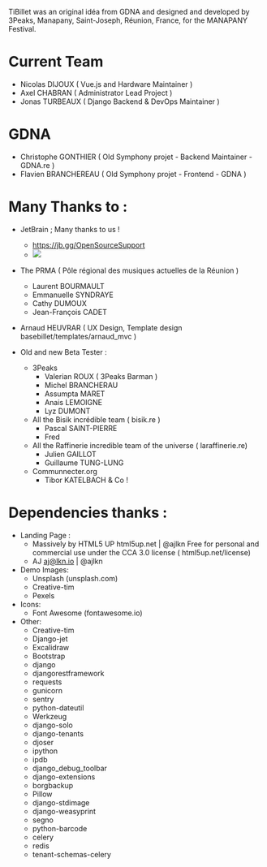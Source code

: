 TiBillet was an original idéa from GDNA and designed and developed by 3Peaks, Manapany, Saint-Joseph, Réunion, France, for the MANAPANY Festival.

# Current Team

- Nicolas DIJOUX ( Vue.js and Hardware Maintainer )
- Axel CHABRAN ( Administrator Lead Project )
- Jonas TURBEAUX ( Django Backend & DevOps Maintainer )

# GDNA

- Christophe GONTHIER ( Old Symphony projet - Backend Maintainer - GDNA.re )
- Flavien BRANCHEREAU ( Old Symphony projet - Frontend - GDNA )

# Many Thanks to  :
- JetBrain ; Many thanks to us !
  - https://jb.gg/OpenSourceSupport
  - ![](https://resources.jetbrains.com/storage/products/company/brand/logos/jb_beam.svg)

- The PRMA ( Pôle régional des musiques actuelles de la Réunion )
  - Laurent BOURMAULT
  - Emmanuelle SYNDRAYE
  - Cathy DUMOUX
  - Jean-François CADET
- Arnaud HEUVRAR ( UX Design, Template design basebillet/templates/arnaud_mvc )
- Old and new Beta Tester :
  - 3Peaks
    - Valerian ROUX ( 3Peaks Barman )
    - Michel BRANCHERAU
    - Assumpta MARET
    - Anais LEMOIGNE
    - Lyz DUMONT
  - All the Bisik incrédible team ( bisik.re )
    - Pascal SAINT-PIERRE
    - Fred 
  - All the Raffinerie incredible team of the universe ( laraffinerie.re)
    - Julien GAILLOT
    - Guillaume TUNG-LUNG
  - Communnecter.org
    - Tibor KATELBACH & Co !

# Dependencies thanks :

- Landing Page :
  - Massively by HTML5 UP html5up.net | @ajlkn Free for personal and commercial use under the CCA 3.0 license (
      html5up.net/license)
  - AJ aj@lkn.io | @ajlkn 
- Demo Images:
  - Unsplash (unsplash.com)
  - Creative-tim 
  - Pexels
- Icons:
  - Font Awesome (fontawesome.io)
- Other:
  - Creative-tim
  - Django-jet
  - Excalidraw
  - Bootstrap
  - django
  - djangorestframework
  - requests
  - gunicorn
  - sentry
  - python-dateutil
  - Werkzeug
  - django-solo
  - django-tenants
  - djoser
  - ipython
  - ipdb
  - django_debug_toolbar
  - django-extensions
  - borgbackup
  - Pillow
  - django-stdimage
  - django-weasyprint
  - segno
  - python-barcode
  - celery
  - redis
  - tenant-schemas-celery        